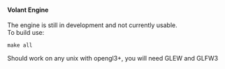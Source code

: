#### Volant Engine

The engine is still in development and not currently usable.<br>
To build use:
```
make all
```
Should work on any unix with opengl3+, you will need GLEW and GLFW3<br>
